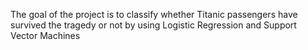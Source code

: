 The goal of the project is to classify whether Titanic passengers have survived the tragedy or not by using Logistic Regression and Support Vector Machines
